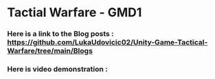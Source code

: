 # Tactial Warfare - GMD1

### Here is a link to the Blog posts : https://github.com/LukaUdovicic02/Unity-Game-Tactical-Warfare/tree/main/Blogs


### Here is video demonstration : 
